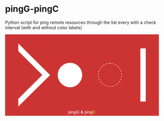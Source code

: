 # pingG-pingC
Python script for ping remote resources through the list every with a check interval (with and without color labels)





![pingG-pingC](https://github.com/blyamur/pingG-pingC/blob/master/images/icon.jpg)
